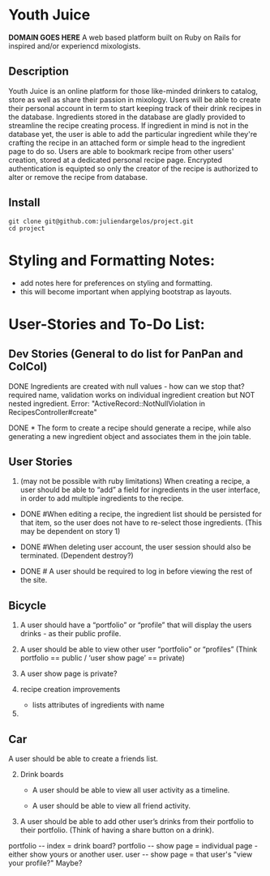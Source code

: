 # Youth Juice 
**DOMAIN GOES HERE**
A web based platform built on Ruby on Rails for inspired and/or experiencd mixologists.

## Description
Youth Juice is an online platform for those like-minded drinkers to catalog, store as well as share their passion in mixology. Users will be able to create their personal account in term to start keeping track of their drink recipes in the database. Ingredients stored in the database are gladly provided to streamline the recipe creating process. If ingredient in mind is not in the database yet, the user is able to add the particular ingredient while they're crafting the recipe in an attached form or simple head to the ingredient page to do so. Users are able to bookmark recipe from other users' creation, stored at a dedicated personal recipe page. Encrypted authentication is equipted so only the creator of the recipe is authorized to alter or remove the recipe from database.

## Install
```shell
git clone git@github.com:juliendargelos/project.git
cd project
```







# Styling and Formatting Notes:
* add notes here for preferences on styling and formatting.
* this will become important when applying bootstrap as layouts.



# User-Stories and To-Do List:

## Dev Stories (General to do list for PanPan and ColCol)

DONE Ingredients are created with null values - how can we stop that?
	required name, validation works on individual ingredient creation but NOT nested ingredient. 
	Error: "ActiveRecord::NotNullViolation in RecipesController#create"


DONE * The form to create a recipe should generate a recipe, while also generating a new ingredient object and associates them in the join table. 


## User Stories

1. (may not be possible with ruby limitations) When creating a recipe, a user should be able to “add” a field for ingredients in the user interface, in order to add multiple ingredients to the recipe. 

* DONE  #When editing a recipe, the ingredient list should be persisted for that item, so the user does not have to re-select those ingredients. (This may be dependent on story 1)

* DONE  #When deleting user account, the user session should also be terminated. (Dependent destroy?)

* DONE # A user should be required to log in before viewing the rest of the site.


## Bicycle

1. A user should have a “portfolio” or “profile” that will display the users drinks - as their public profile.

2. A user should be able to view other user “portfolio” or “profiles”
(Think portfolio == public / ‘user show page’ == private)

3. A user show page is private?

4. recipe creation improvements 
	- lists attributes of ingredients with name
5. 


## Car

A user should be able to create a friends list.

2. Drink boards

	* A user should be able to view all user activity as a timeline.

	* A user should be able to view all friend activity.

3. A user should be able to add other user’s drinks from their portfolio to their portfolio.
(Think of having a share button on a drink).

portfolio -- index = drink board?
portfolio -- show page = individual page - either show yours or another user.
user -- show page = that user's "view your profile?" Maybe?

